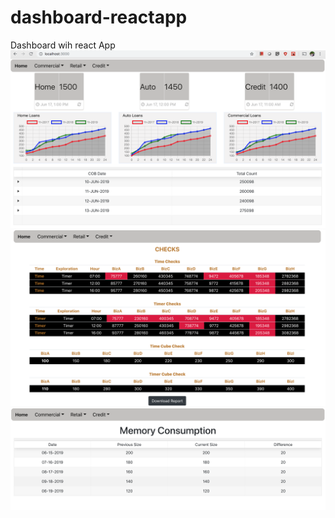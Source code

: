 # dashboard-reactapp
Dashboard wih react App
![dashboard-home](https://github.com/iamthedeveloper/dashboard-reactapp/blob/master/public/appimages/dashboard-home.png)
![dashboard-reports](https://github.com/iamthedeveloper/dashboard-reactapp/blob/master/public/appimages/dashboard-reports.png)
![dashboard-memory](https://github.com/iamthedeveloper/dashboard-reactapp/blob/master/public/appimages/dashboard-memory.png)
